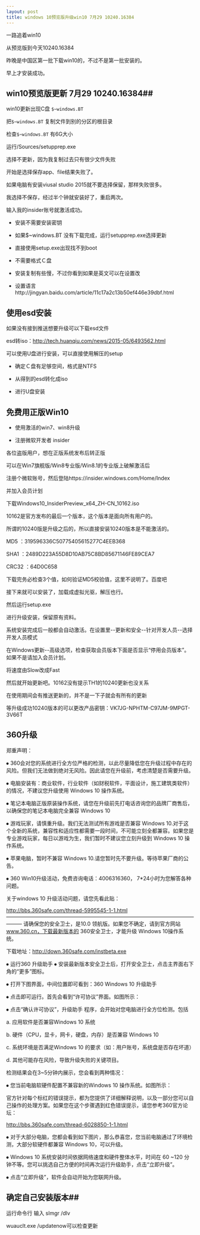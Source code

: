 ```yaml
---
layout: post
title: windows 10预览版升级win10 7月29 10240.16384 
---
```

一路追着win10

从预览版到今天10240.16384

昨晚是中国区第一批下载win10的，不过不是第一批安装的。

早上才安装成功。

## win10预览版更新 7月29 10240.16384##

win10更新出现C盘 `$~windows.BT` 

把`$~windows.BT` 复制文件到别的分区的根目录

检查`$~windows.BT` 有6G大小

运行/Sources/setupprep.exe

选择不更新，因为我复制过去只有很少文件失败

开始是选择保存app、file结果失败了。

如果电脑有安装viusal studio 2015就不要选择保留，那样失败很多。

我选择不保存，经过半个钟就安装好了，重启两次。

输入我的insider账号就激活成功。

 - 安装不需要安装密钥

 - 如果$~windows.BT 没有下载完成，运行setupprep.exe选择更新
 
 - 直接使用setup.exe出现找不到boot
  
 - 不需要格式Ｃ盘
 
 - 安装复制有些慢，不过你看到如果是英文可以在设置改
 
 - 设置语言http://jingyan.baidu.com/article/11c17a2c13b50ef446e39dbf.html
 

## 使用esd安装 ##

如果没有接到推送想要升级可以下载esd文件

esd转iso：http://tech.huanqiu.com/news/2015-05/6493562.html

可以使用U盘进行安装，可以直接使用解压的setup

 - 确定Ｃ盘有足够空间，格式是NTFS
  
 - 从得到的esd转化成iso
  
 - 进行U盘安装
 

## 免费用正版Win10 ##

 - 使用激活的win7、win8升级
 
 - 注册微软开发者 insider
 
各位盗版用户，想在正版系统发布后转正版

可以在Win7旗舰版/Win8专业版/Win8.1的专业版上破解激活后

注册个微软账号，然后登陆https://insider.windows.com/Home/Index

并加入会员计划

下载Windows10_InsiderPreview_x64_ZH-CN_10162.iso

10162是官方发布的最后一个版本，这个版本是面向所有用户的。

所谓的10240版是升级之后的，所以直接安装10240版本是不能激活的。

MD5     ：319596336C50775405615277C4EEB368

SHA1    ：2489D223A55D8D10AB75C8BD85671146FE89CEA7

CRC32   ：64D0C658

下载完务必检查3个值，如何验证MD5校验值，这里不说明了。百度吧

接下来就可以安装了，加载成虚拟光驱，解压也行。

然后运行setup.exe

进行升级安装，保留原有资料。

系统安装完成后一般都会自动激活。在设置里--更新和安全--针对开发人员--选择开发人员模式

在Windows更新--高级选项，检查获取会员版本下面是否显示“停用会员版本”。如果不是请加入会员计划。

将速度由Slow改成Fast

然后就开始更新吧。10162没有提示TH1的10240更新也没关系

在使用期间会有推送更新的，并不是一下子就会有所有的更新

等升级成功10240版本的可以更改产品密钥：VK7JG-NPHTM-C97JM-9MPGT-3V66T


## 360升级 ##

郑重声明：

⦁	360会对您的系统进行全方位严格的检测，以此尽量降低您在升级过程中存在的风险。但我们无法做到绝对无风险。因此请您在升级前，考虑清楚是否需要升级。

⦁	电脑安装有：商业软件，行业软件（如财税软件，平面设计，施工建筑类软件）的情况，不建议您升级使用 Windows 10 操作系统。

⦁	笔记本电脑正版原装操作系统，请您在升级前先打电话咨询您的品牌厂商售后，以确保您的笔记本电脑完全兼容 Windows 10

⦁	游戏玩家，请慎重升级。我们无法测试所有游戏是否兼容 Windows 10.对于这个全新的系统，兼容性和适应性都需要一段时间，不可能立刻全都兼容。如果您是专业游戏玩家，每日以游戏为生，我们暂时不建议您立刻升级到 Windows 10 操作系统。

⦁	苹果电脑，暂时不兼容 Windows 10.请您暂时先不要升级。等待苹果厂商的公告。

⦁	360 Win10升级活动，免费咨询电话：4006316360， 7*24小时为您解答各种问题。

关于windows 10 升级活动问题，请您先看此贴：

http://bbs.360safe.com/thread-5995545-1-1.html
———————————————————————————————————————
请确保您的安全卫士，是10.0 领航版。如果您不确定，请到官方网站 www.360.cn，下载最新版本的 360安全卫士，才能升级 Windows 10操作系统。

下载地址：http://down.360safe.com/instbeta.exe

⦁	运行360 升级助手
⦁	安装最新版本安全卫士后，打开安全卫士，点击主界面右下角的“更多”图标。
 
⦁	打开下图界面，中间位置即可看到：360 Windows 10 升级助手
 
⦁	点击即可运行。首先会看到“许可协议”界面。如图所示：
 
⦁	点击“确认许可协议”，升级助手 程序，会开始对您电脑进行全方位检测。包括

a. 应用软件是否兼容Windows 10 系统

b. 硬件（CPU，显卡，网卡，硬盘，内存）是否兼容 Windows 10

c. 系统环境是否满足Windows 10 的要求（如：用户账号，系统盘是否存在坏道）

d. 其他可能存在风险，导致升级失败的关键项目。
 
检测结果会在3~5分钟内展示，您会看到两种情况：

⦁	您当前电脑软硬件配置不兼容新的Windows 10 操作系统。如图所示：
 

官方针对每个标红的错误提示，都为您提供了详细解释说明，以及一部分您可以自己操作的处理方案。如果您在这个步骤遇到红色错误提示，请您参考360官方论坛：

http://bbs.360safe.com/thread-6028850-1-1.html

⦁	对于大部分电脑，您都会看到如下图片，那么恭喜您，您当前电脑通过了环境检测，大部分软硬件都兼容 Windows 10，可以升级。

⦁	Windows 10 系统安装时间依据网络速度和硬件整体水平，时间在 60 ~120 分钟不等。您可以挑选自己方便的时间再次运行升级助手，点击“立即升级”。

⦁	点击“立即升级”，软件会自动开始为您联网升级。
 

## 确定自己安装版本##

运行命令行 输入  slmgr /dlv

wuauclt.exe /updatenow可以检查更新
